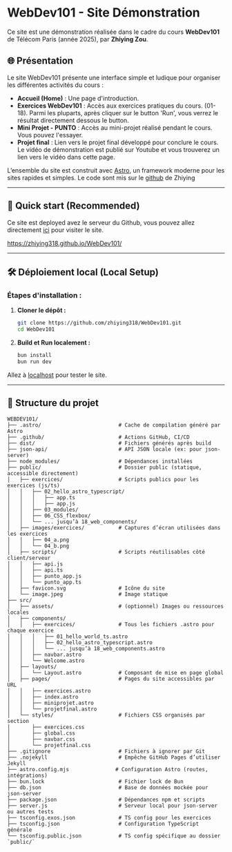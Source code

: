 # WebDev101 - Site Démonstration

Ce site est une démonstration réalisée dans le cadre du cours **WebDev101** de Télécom Paris (année 2025), par **Zhiying Zou**.

## 🌐 Présentation

Le site WebDev101 présente une interface simple et ludique pour organiser les différentes activités du cours :

- **Accueil (Home)** : Une page d'introduction.
- **Exercices WebDev101** : Accès aux exercices pratiques du cours. (01-18). Parmi les pluparts, après cliquer sur le button 'Run', vous verrez le résultat directement dessous le button.
- **Mini Projet - PUNTO** : Accès au mini-projet réalisé pendant le cours. Vous pouvez l'essayer.
- **Projet final** : Lien vers le projet final développé pour conclure le cours. Le vidéo de démonstration est publié sur Youtube et vous trouverez un lien vers le vidéo dans cette page.

L’ensemble du site est construit avec [Astro](https://astro.build), un framework moderne pour les sites rapides et simples. Le code sont mis sur le [github](https://github.com/zhiying318/WebDev101) de Zhiying

---

## 🤗 Quick start (Recommended)

Ce site est deployed avez le serveur du Github, vous pouvez allez directement [ici](https://zhiying318.github.io/WebDev101/) pour visiter le site.

https://zhiying318.github.io/WebDev101/


---

## 🛠️ Déploiement local (Local Setup)

### Étapes d'installation :

1. **Cloner le dépôt :**

   ```bash
   git clone https://github.com/zhiying318/WebDev101.git
   cd WebDev101
   ```
   
2. **Build et Run localement :**
   
   ```bash
   bun install
   bun run dev
   ```
Allez à [localhost](http://localhost:4321) pour tester le site.

---

## 📁 Structure du projet 

  ```
  WEBDEV101/
├── .astro/                         # Cache de compilation généré par Astro
├── .github/                        # Actions GitHub, CI/CD
├── dist/                           # Fichiers générés après build
├── json-api/                       # API JSON locale (ex: pour json-server)
├── node_modules/                   # Dépendances installées
├── public/                         # Dossier public (statique, accessible directement)
│   ├── exercices/                  # Scripts publics pour les exercices (js/ts)
│   │   ├── 02_hello_astro_typescript/
│   │   │   ├── app.ts
│   │   │   ├── app.js
│   │   ├── 03_modules/
│   │   ├── 06_CSS_flexbox/
│   │   └── ... jusqu’à 18_web_components/
│   ├── images/exercices/           # Captures d’écran utilisées dans les exercices
│   │   ├── 04_a.png
│   │   └── 04_b.png
│   ├── scripts/                    # Scripts réutilisables côté client/serveur
│   │   ├── api.js
│   │   ├── api.ts
│   │   ├── punto_app.js
│   │   └── punto_app.ts
│   ├── favicon.svg                 # Icône du site
│   └── image.jpeg                  # Image statique
├── src/
│   ├── assets/                     # (optionnel) Images ou ressources locales
│   ├── components/
│   │   ├── exercices/              # Tous les fichiers .astro pour chaque exercice
│   │   │   ├── 01_hello_world_ts.astro
│   │   │   ├── 02_hello_astro_typescript.astro
│   │   │   └── ... jusqu’à 18_web_components.astro
│   │   ├── navbar.astro
│   │   └── Welcome.astro
│   ├── layouts/
│   │   └── Layout.astro            # Composant de mise en page global
│   ├── pages/                      # Pages du site accessibles par URL
│   │   ├── exercices.astro
│   │   ├── index.astro
│   │   ├── miniprojet.astro
│   │   └── projetfinal.astro
│   └── styles/                     # Fichiers CSS organisés par section
│       ├── exercices.css
│       ├── global.css
│       ├── navbar.css
│       └── projetfinal.css
├── .gitignore                      # Fichiers à ignorer par Git
├── .nojekyll                       # Empêche GitHub Pages d’utiliser Jekyll
├── astro.config.mjs               # Configuration Astro (routes, intégrations)
├── bun.lock                        # Fichier lock de Bun
├── db.json                         # Base de données mockée pour json-server
├── package.json                    # Dépendances npm et scripts
├── server.js                       # Serveur local pour json-server ou autres tests
├── tsconfig.exos.json              # TS config pour les exercices
├── tsconfig.json                   # Configuration TypeScript générale
└── tsconfig.public.json            # TS config spécifique au dossier `public/`
```
